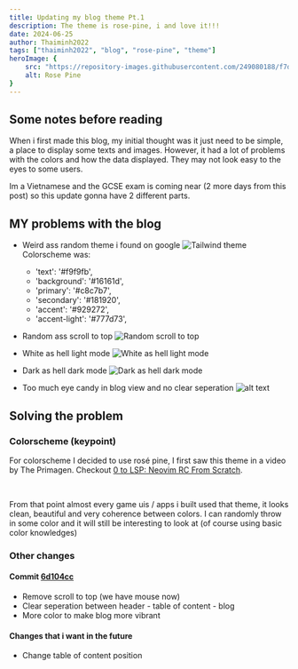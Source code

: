 ```yaml
---
title: Updating my blog theme Pt.1
description: The theme is rose-pine, i and love it!!! 
date: 2024-06-25 
author: Thaiminh2022
tags: ["thaiminh2022", "blog", "rose-pine", "theme"]
heroImage: {
    src: "https://repository-images.githubusercontent.com/249080188/f7dd4f80-3628-11eb-8f57-368a5b43dc5a",
    alt: Rose Pine
}
---
```


## Some notes before reading

When i first made this blog, my initial thought was it just need to be simple, a place to display some texts and images. However, it had a lot of problems with the colors and how the data displayed. They may not look easy to the eyes to some users.

Im a Vietnamese and the GCSE exam is coming near (2 more days from this post) so this update gonna have 2 different parts.

## MY problems with the blog

- Weird ass random theme i found on google
![Tailwind theme](https://lh3.googleusercontent.com/drive-viewer/AKGpihaA34JAHrjMDkpvH4hhHWKXwdu9kbnTtaVyfh925Ir4R5os_8XSGkpIefItVa4VHVsUZ39XpiGUJtZm7rNgSUo0cYuQLMAY9XE=s2560)
Colorscheme was:
    - 'text': '#f9f9fb',
    - 'background': '#16161d',
    - 'primary': '#c8c7b7',
    - 'secondary': '#181920',
    - 'accent': '#929272',
    - 'accent-light': '#777d73',

- Random ass scroll to top
![Random scroll to top](https://lh3.googleusercontent.com/drive-viewer/AKGpihY4nOL-KVOXqEROamzCGpaclx587U4fETbGM9lvzbtFRRmXj_AKljL2a32LK_QyDwRq0tmADhYJLfV-avI90rnktj1brVR5Bw=s1600-rw-v1)

- White as hell light mode
![White as hell light mode](https://lh3.googleusercontent.com/drive-viewer/AKGpihYM9IwTY1No9YiBR7k20nWsx1i7BeTeYC2gvkj615cWQEBNnXmBZiQSjay5Vdoujm9sSZSNP-OozdGWw17w-MzNyP6ZUV7AbSU=s1600-rw-v1)

- Dark as hell dark mode
![Dark as hell dark mode](https://lh3.googleusercontent.com/drive-viewer/AKGpihYM9IwTY1No9YiBR7k20nWsx1i7BeTeYC2gvkj615cWQEBNnXmBZiQSjay5Vdoujm9sSZSNP-OozdGWw17w-MzNyP6ZUV7AbSU=s1600-rw-v1)

- Too much eye candy in blog view and no clear seperation
![alt text](https://lh3.googleusercontent.com/drive-viewer/AKGpihYd9B5fLQ18KNfO0tThxNX12YUeVYRyWcZ5Z7e8DiQHOeZrymDCRPQf4CM3_sf1ZA0VdB0S6a_fxMiY82ikYx3ZRgu0JaYGI9E=s1600-rw-v1)

## Solving the problem

### Colorscheme (keypoint)
For colorscheme I decided to use rosé pine, I first saw this theme in a video by The Primagen. Checkout [0 to LSP: Neovim RC From Scratch](https://youtu.be/w7i4amO_zaE?si=rt0Y1oSCiolyizfX). 

<br/>

From that point almost every game uis / apps i built used that theme, it looks clean, beautiful and very coherence between colors. I can randomly throw in some color and it will still be interesting to look at (of course using basic color knowledges)

### Other changes

#### Commit [6d104cc](https://github.com/thaiminh2022/thaiminh2022.github.io/commit/6d104ccd5bf834eeb0fb0233beabc21eba5903d0)

- Remove scroll to top (we have mouse now)
- Clear seperation between header - table of content - blog
- More color to make blog more vibrant

#### Changes that i want in the future

- Change table of content position





